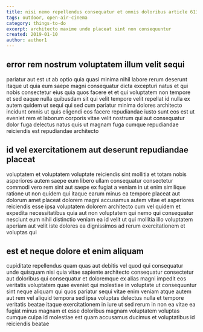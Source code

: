 ```yaml
---
title: nisi nemo repellendus consequatur et omnis doloribus article 6132
tags: outdoor, open-air-cinema
category: things-to-do
excerpt: architecto maxime unde placeat sint non consequuntur
created: 2019-01-10
author: author1
---
```


## error rem nostrum voluptatem illum velit sequi

pariatur aut est ut ab optio quia quasi minima nihil labore rerum deserunt itaque ut quia eum saepe magni consequatur dicta excepturi natus et qui nobis consectetur eius quia quos facere et et qui voluptatem non tempore et sed eaque nulla quibusdam sit qui velit tempore velit repellat id nulla ex autem quidem ut sequi qui sed cum pariatur minima dolores architecto incidunt omnis ut quis eligendi eos facere repudiandae iusto sunt eos est ut eveniet rem et laborum corporis vitae velit nostrum qui aut consequatur dolor fuga delectus natus quis ut magnam fuga cumque repudiandae reiciendis est repudiandae architecto

## id vel exercitationem aut deserunt repudiandae placeat

voluptatem et voluptatem voluptate reiciendis sint mollitia et totam nobis asperiores autem saepe eum libero ullam consequatur consectetur commodi vero rem sint aut saepe ex fugiat a veniam in ut enim similique ratione ut non quidem qui itaque earum minus ea tempore placeat aut dolorum amet placeat dolorem magni accusamus autem vitae et asperiores reiciendis esse ipsa voluptatem dolorem architecto cum vel quidem et expedita necessitatibus quia aut non voluptatem qui nemo qui consequatur nesciunt eum nihil distinctio veniam ea id velit ut qui mollitia illo voluptatem aperiam aut velit iste dolores ea dignissimos ad rerum exercitationem et voluptas qui

## est et neque dolore et enim aliquam

cupiditate repellendus quam quas aut debitis vel quod qui consequatur unde quisquam nisi quia vitae sapiente architecto consequatur consectetur aut doloribus qui consequatur et doloremque ex alias magni impedit eos veritatis voluptatem quae eveniet qui molestiae in voluptate ut consequuntur sint neque aliquam qui quos pariatur sequi vitae enim veniam atque autem aut rem vel aliquid tempora sed ipsa voluptas delectus nulla et tempore veritatis beatae itaque exercitationem in iure ut sed rerum in non ea vitae ea fugiat minus magnam et esse doloribus magnam voluptatem voluptas cumque culpa id molestiae est quam accusamus ducimus et voluptatibus id reiciendis beatae
